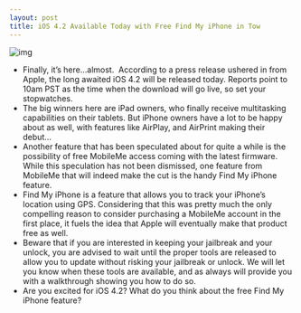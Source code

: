 ```yaml
---
layout: post
title: iOS 4.2 Available Today with Free Find My iPhone in Tow
---
```

![img](http://media.idownloadblog.com/wp-content/uploads/2010/11/iPhone-Firmware-220x220.jpg)
* Finally, it’s here…almost.  According to a press release ushered in from Apple, the long awaited iOS 4.2 will be released today. Reports point to 10am PST as the time when the download will go live, so set your stopwatches.
* The big winners here are iPad owners, who finally receive multitasking capabilities on their tablets. But iPhone owners have a lot to be happy about as well, with features like AirPlay, and AirPrint making their debut…
* Another feature that has been speculated about for quite a while is the possibility of free MobileMe access coming with the latest firmware. While this speculation has not been dismissed, one feature from MobileMe that will indeed make the cut is the handy Find My iPhone feature.
* Find My iPhone is a feature that allows you to track your iPhone’s location using GPS. Considering that this was pretty much the only compelling reason to consider purchasing a MobileMe account in the first place, it fuels the idea that Apple will eventually make that product free as well.
* Beware that if you are interested in keeping your jailbreak and your unlock, you are advised to wait until the proper tools are released to allow you to update without risking your jailbreak or unlock. We will let you know when these tools are available, and as always will provide you with a walkthrough showing you how to do so.
* Are you excited for iOS 4.2? What do you think about the free Find My iPhone feature?

